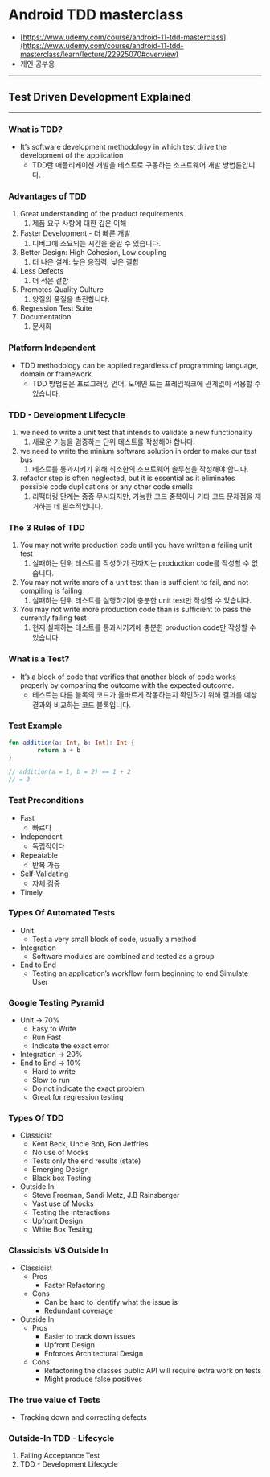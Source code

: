 # Android TDD masterclass

- [https://www.udemy.com/course/android-11-tdd-masterclass](https://www.udemy.com/course/android-11-tdd-masterclass/learn/lecture/22925070#overview)
- 개인 공부용

---

## Test Driven Development Explained

---

### What is TDD?

- It’s software development methodology in which test drive the development of the application
    - TDD란 애플리케이션 개발을 테스트로 구동하는 소프트웨어 개발 방법론입니다.

### Advantages of TDD

1. Great understanding of the product requirements
    1. 제품 요구 사항에 대한 깊은 이해
2. Faster Development - 더 빠른 개발
    1. 디버그에 소요되는 시간을 줄일 수 있습니다.
3. Better Design: High Cohesion, Low coupling
    1. 더 나은 설계: 높은 응집력, 낮은 결합
4. Less Defects
    1. 더 적은 결함
5. Promotes Quality Culture
    1. 양질의 품질을 촉진합니다.
6. Regression Test Suite
7. Documentation
    1. 문서화

### Platform Independent

- TDD methodology can be applied regardless of programming language, domain or framework.
    - TDD 방법론은 프로그래밍 언어, 도메인 또는 프레임워크에 관계없이 적용할 수 있습니다.

### TDD - Development Lifecycle

1. we need to write a unit test that intends to validate a new functionality
    1. 새로운 기능을 검증하는 단위 테스트를 작성해야 합니다.
2. we need to write the minium software solution in order to make our test bus
    1. 테스트를 통과시키기 위해 최소한의 소프트웨어 솔루션을 작성해야 합니다.
3. refactor step is often neglected, but it is essential as it eliminates possible code duplications or any other code smells
    1. 리팩터링 단계는 종종 무시되지만, 가능한 코드 중복이나 기타 코드 문제점을 제거하는 데 필수적입니다.

### The 3 Rules of TDD

1. You may not write production code until you have written a failing unit test
    1. 실패하는 단위 테스트를 작성하기 전까지는 production code를 작성할 수 없습니다.
2. You may not write more of a unit test than is sufficient to fail, and not compiling is failing
    1. 실패하는 단위 테스트를 실행하기에 충분한 unit test만 작성할 수 있습니다.
3. You may not write more production code than is sufficient to pass the currently failing test
    1. 현재 실패하는 테스트를 통과시키기에 충분한 production code만 작성할 수 있습니다.

### What is a Test?

- It’s a block of code that verifies that another block of code works properly by comparing the outcome with the expected outcome.
    - 테스트는 다른 블록의 코드가 올바르게 작동하는지 확인하기 위해 결과를 예상 결과와 비교하는 코드 블록입니다.

### Test Example

```kotlin
fun addition(a: Int, b: Int): Int {
		return a + b
}

// addition(a = 1, b = 2) == 1 + 2 
// = 3
```

### Test Preconditions

- Fast
    - 빠르다
- Independent
    - 독립적이다
- Repeatable
    - 반복 가능
- Self-Validating
    - 자체 검증
- Timely

### Types Of Automated Tests

- Unit
    - Test a very small block of code, usually a method
- Integration
    - Software modules are combined and tested as a group
- End to End
    - Testing an application’s workflow form beginning to end Simulate User
    

### Google Testing Pyramid

- Unit → 70%
    - Easy to Write
    - Run Fast
    - Indicate the exact error
- Integration → 20%
- End to End → 10%
    - Hard to write
    - Slow to run
    - Do not indicate the exact problem
    - Great for regression testing
    

### Types Of TDD

- Classicist
    - Kent Beck, Uncle Bob, Ron Jeffries
    - No use of Mocks
    - Tests only the end results (state)
    - Emerging Design
    - Black box Testing
- Outside In
    - Steve Freeman, Sandi Metz, J.B Rainsberger
    - Vast use of Mocks
    - Testing the interactions
    - Upfront Design
    - White Box Testing

### Classicists VS Outside In

- Classicist
    - Pros
        - Faster Refactoring
    - Cons
        - Can be hard to identify what the issue is
        - Redundant coverage
- Outside In
    - Pros
        - Easier to track down issues
        - Upfront Design
        - Enforces Architectural Design
    - Cons
        - Refactoring the classes public API will require extra work on tests
        - Might produce false positives

### The true value of Tests

- Tracking down and correcting defects

### Outside-In TDD - Lifecycle

1. Failing Acceptance Test
2. TDD - Development Lifecycle